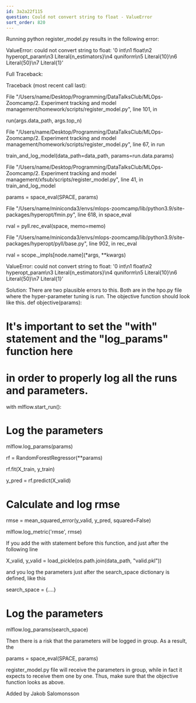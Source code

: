 ```yaml
---
id: 3a2a22f115
question: Could not convert string to float - ValueError
sort_order: 820
---
```


Running python register_model.py results in the following error:

ValueError: could not convert string to float: '0 int\n1   float\n2     hyperopt_param\n3       Literal{n_estimators}\n4       quniform\n5         Literal{10}\n6         Literal{50}\n7         Literal{1}'

Full Traceback:

Traceback (most recent call last):

File "/Users/name/Desktop/Programming/DataTalksClub/MLOps-Zoomcamp/2. Experiment tracking and model management/homework/scripts/register_model.py", line 101, in <module>

run(args.data_path, args.top_n)

File "/Users/name/Desktop/Programming/DataTalksClub/MLOps-Zoomcamp/2. Experiment tracking and model management/homework/scripts/register_model.py", line 67, in run

train_and_log_model(data_path=data_path, params=run.data.params)

File "/Users/name/Desktop/Programming/DataTalksClub/MLOps-Zoomcamp/2. Experiment tracking and model management/xfsub/scripts/register_model.py", line 41, in train_and_log_model

params = space_eval(SPACE, params)

File "/Users/name/miniconda3/envs/mlops-zoomcamp/lib/python3.9/site-packages/hyperopt/fmin.py", line 618, in space_eval

rval = pyll.rec_eval(space, memo=memo)

File "/Users/name/miniconda3/envs/mlops-zoomcamp/lib/python3.9/site-packages/hyperopt/pyll/base.py", line 902, in rec_eval

rval = scope._impls[node.name](*args, **kwargs)

ValueError: could not convert string to float: '0 int\n1   float\n2     hyperopt_param\n3       Literal{n_estimators}\n4       quniform\n5         Literal{10}\n6         Literal{50}\n7         Literal{1}'

Solution: There are two plausible errors to this. Both are in the hpo.py file where the hyper-parameter tuning is run. The objective function should look like this.   def objective(params):

# It's important to set the "with" statement and the "log_params" function here

# in order to properly log all the runs and parameters.

with mlflow.start_run():

# Log the parameters

mlflow.log_params(params)

rf = RandomForestRegressor(**params)

rf.fit(X_train, y_train)

y_pred = rf.predict(X_valid)

# Calculate and log rmse

rmse = mean_squared_error(y_valid, y_pred, squared=False)

mlflow.log_metric('rmse', rmse)

If you add the with statement before this function, and just after the following line

X_valid, y_valid = load_pickle(os.path.join(data_path, "valid.pkl"))

and you log the parameters just after the search_space dictionary is defined, like this

search_space = {....}

# Log the parameters

mlflow.log_params(search_space)

Then there is a risk that the parameters will be logged in group. As a result, the

params = space_eval(SPACE, params)

register_model.py file will receive the parameters in group, while in fact it expects to receive them one by one. Thus, make sure that the objective function looks as above.

Added by Jakob Salomonsson

